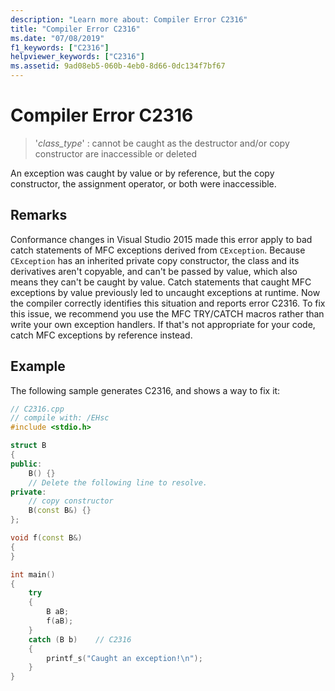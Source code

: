 ```yaml
---
description: "Learn more about: Compiler Error C2316"
title: "Compiler Error C2316"
ms.date: "07/08/2019"
f1_keywords: ["C2316"]
helpviewer_keywords: ["C2316"]
ms.assetid: 9ad08eb5-060b-4eb0-8d66-0dc134f7bf67
---
```

# Compiler Error C2316

> '*class_type*' : cannot be caught as the destructor and/or copy constructor are inaccessible or deleted

An exception was caught by value or by reference, but the copy constructor, the assignment operator, or both were inaccessible.

## Remarks

Conformance changes in Visual Studio 2015 made this error apply to bad catch statements of MFC exceptions derived from `CException`. Because `CException` has an inherited private copy constructor, the class and its derivatives aren't copyable, and can't be passed by value, which also means they can't be caught by value. Catch statements that caught MFC exceptions by value previously led to uncaught exceptions at runtime. Now the compiler correctly identifies this situation and reports error C2316. To fix this issue, we recommend you use the MFC TRY/CATCH macros rather than write your own exception handlers. If that's not appropriate for your code, catch MFC exceptions by reference instead.

## Example

The following sample generates C2316, and shows a way to fix it:

```cpp
// C2316.cpp
// compile with: /EHsc
#include <stdio.h>

struct B
{
public:
    B() {}
    // Delete the following line to resolve.
private:
    // copy constructor
    B(const B&) {}
};

void f(const B&)
{
}

int main()
{
    try
    {
        B aB;
        f(aB);
    }
    catch (B b)    // C2316
    {
        printf_s("Caught an exception!\n");
    }
}
```
